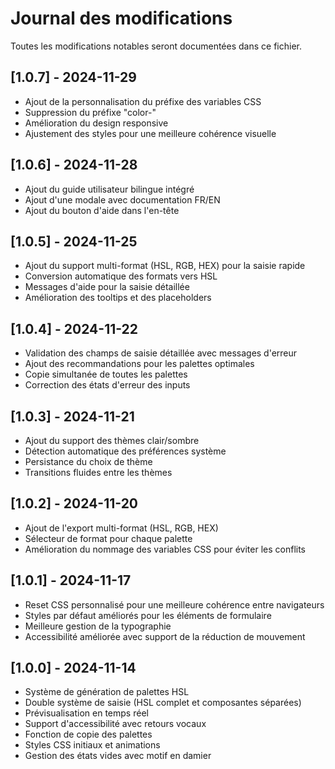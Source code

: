 # Journal des modifications

Toutes les modifications notables seront documentées dans ce fichier.

## [1.0.7] - 2024-11-29

- Ajout de la personnalisation du préfixe des variables CSS
- Suppression du préfixe "color-"
- Amélioration du design responsive
- Ajustement des styles pour une meilleure cohérence visuelle

## [1.0.6] - 2024-11-28

- Ajout du guide utilisateur bilingue intégré
- Ajout d'une modale avec documentation FR/EN
- Ajout du bouton d'aide dans l'en-tête

## [1.0.5] - 2024-11-25

- Ajout du support multi-format (HSL, RGB, HEX) pour la saisie rapide
- Conversion automatique des formats vers HSL
- Messages d'aide pour la saisie détaillée
- Amélioration des tooltips et des placeholders

## [1.0.4] - 2024-11-22

- Validation des champs de saisie détaillée avec messages d'erreur
- Ajout des recommandations pour les palettes optimales
- Copie simultanée de toutes les palettes
- Correction des états d'erreur des inputs

## [1.0.3] - 2024-11-21

- Ajout du support des thèmes clair/sombre
- Détection automatique des préférences système
- Persistance du choix de thème
- Transitions fluides entre les thèmes

## [1.0.2] - 2024-11-20

- Ajout de l'export multi-format (HSL, RGB, HEX)
- Sélecteur de format pour chaque palette
- Amélioration du nommage des variables CSS pour éviter les conflits

## [1.0.1] - 2024-11-17

- Reset CSS personnalisé pour une meilleure cohérence entre navigateurs
- Styles par défaut améliorés pour les éléments de formulaire
- Meilleure gestion de la typographie
- Accessibilité améliorée avec support de la réduction de mouvement

## [1.0.0] - 2024-11-14

- Système de génération de palettes HSL
- Double système de saisie (HSL complet et composantes séparées)
- Prévisualisation en temps réel
- Support d'accessibilité avec retours vocaux
- Fonction de copie des palettes
- Styles CSS initiaux et animations
- Gestion des états vides avec motif en damier
